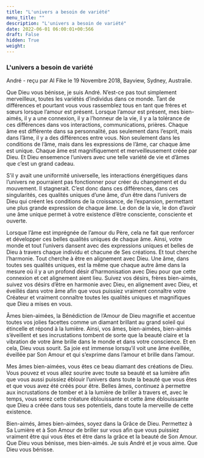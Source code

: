 ```yaml
---
title: "L'univers a besoin de variété"
menu_title: ""
description: "L'univers a besoin de variété"
date: 2022-06-01 06:00:01+00:566
draft: False
hidden: True
weight:
---
```

### L'univers a besoin de variété

André - reçu par Al Fike le 19 Novembre 2018, Bayview, Sydney, Australie.

Que Dieu vous bénisse, je suis André. N’est-ce pas tout simplement merveilleux, toutes les variétés d’individus dans ce monde. Tant de différences et pourtant vous vous rassemblez tous en tant que frères et sœurs lorsque l’amour est présent. Lorsque l’amour est présent, mes bien-aimés, il y a une connexion, il y a l’honneur de la vie, il y a la tolérance de ces différences dans vos interactions, communications, prières. Chaque âme est différente dans sa personnalité, pas seulement dans l’esprit, mais dans l’âme, il y a des différences entre vous. Non seulement dans les conditions de l’âme, mais dans les expressions de l’âme, car chaque âme est unique. Chaque âme est magnifiquement et merveilleusement créée par Dieu. Et Dieu ensemence l’univers avec une telle variété de vie et d’âmes que c’est un grand cadeau.

S’il y avait une uniformité universelle, les interactions énergétiques dans l’univers ne pourraient pas fonctionner pour créer du changement et du mouvement. Il stagnerait. C’est donc dans ces différences, dans ces singularités, ces qualités uniques d’une âme, d’un être dans l’univers de Dieu qui créent les conditions de la croissance, de l’expansion, permettant une plus grande expression de chaque âme. Le don de la vie, le don d’avoir une âme unique permet à votre existence d’être consciente, consciente et ouverte.

Lorsque l’âme est imprégnée de l’amour du Père, cela ne fait que renforcer et développer ces belles qualités uniques de chaque âme. Ainsi, votre monde et tout l’univers dansent avec des expressions uniques et belles de Dieu à travers chaque individu et chacune de Ses créations. Et tout cherche l’harmonie. Tout cherche à être en alignement avec Dieu. Une âme, dans toutes ses qualités uniques, est la même que chaque autre âme dans la mesure où il y a un profond désir d’harmonisation avec Dieu pour que cette connexion et cet alignement aient lieu. Suivez vos désirs, frères bien-aimés, suivez vos désirs d’être en harmonie avec Dieu, en alignement avec Dieu, et éveillés dans votre âme afin que vous puissiez vraiment connaître votre Créateur et vraiment connaître toutes les qualités uniques et magnifiques que Dieu a mises en vous.

Âmes bien-aimées, la Bénédiction de l’Amour de Dieu magnifie et accentue toutes vos jolies facettes comme un diamant brillant au grand soleil qui étincelle et répond à la lumière. Ainsi, vos âmes, bien-aimées, bien-aimés s’éveillent et ses incrustations tombent de sorte que la beauté claire et la vibration de votre âme brille dans le monde et dans votre conscience. Et en cela, Dieu vous sourit. Sa joie est immense lorsqu’il voit une âme éveillée, éveillée par Son Amour et qui s’exprime dans l’amour et brille dans l’amour.

Mes âmes bien-aimées, vous êtes ce beau diamant des créations de Dieu. Vous pouvez et vous allez sourire avec toute sa beauté et sa lumière afin que vous aussi puissiez éblouir l’univers dans toute la beauté que vous êtes et que vous avez été créés pour être. Belles âmes, continuez à permettre aux incrustations de tomber et à la lumière de briller à travers et, avec le temps, vous serez cette créature éblouissante et cette âme éblouissante que Dieu a créée dans tous ses potentiels, dans toute la merveille de cette existence.

Bien-aimés, âmes bien-aimées, soyez dans la Grâce de Dieu. Permettez à Sa Lumière et à Son Amour de briller sur vous afin que vous puissiez vraiment être qui vous êtes et être dans la grâce et la beauté de Son Amour. Que Dieu vous bénisse, mes bien-aimés. Je suis André et je vous aime. Que Dieu vous bénisse.

